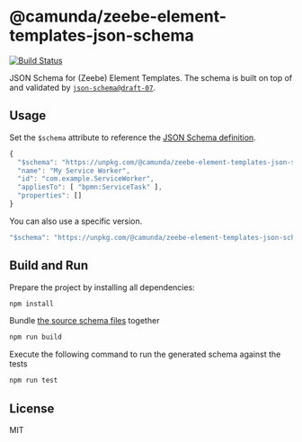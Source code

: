 # @camunda/zeebe-element-templates-json-schema

[![Build Status](https://img.shields.io/github/actions/workflow/status/camunda/element-templates-json-schema/CI.yml?branch=master)](https://github.com/camunda/element-templates-json-schema/actions?query=workflow%3ACI)



JSON Schema for (Zeebe) Element Templates. The schema is built on top of and validated by [`json-schema@draft-07`](https://json-schema.org/draft-07/json-schema-release-notes.html).


## Usage

Set the `$schema` attribute to reference the [JSON Schema definition](./resources/schema.json).

```js
{
  "$schema": "https://unpkg.com/@camunda/zeebe-element-templates-json-schema/resources/schema.json",
  "name": "My Service Worker",
  "id": "com.example.ServiceWorker",
  "appliesTo": [ "bpmn:ServiceTask" ],
  "properties": []
}
```

You can also use a specific version.

```js
"$schema": "https://unpkg.com/@camunda/zeebe-element-templates-json-schema@0.1.0/resources/schema.json"
```

## Build and Run

Prepare the project by installing all dependencies:

```sh
npm install
```

Bundle [the source schema files](./src) together

```sh
npm run build
```

Execute the following command to run the generated schema against the tests

```sh
npm run test
```

## License

MIT

